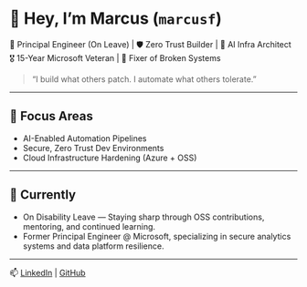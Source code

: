 # 👋 Hey, I’m Marcus (`marcusf`)

🚀 Principal Engineer (On Leave) | 🛡️ Zero Trust Builder | 🧠 AI Infra Architect  
🎖️ 15-Year Microsoft Veteran | 🎯 Fixer of Broken Systems

> “I build what others patch. I automate what others tolerate.”

---

## 🔧 Focus Areas
- AI-Enabled Automation Pipelines  
- Secure, Zero Trust Dev Environments  
- Cloud Infrastructure Hardening (Azure + OSS)  

---

## 📍 Currently
- On Disability Leave — Staying sharp through OSS contributions, mentoring, and continued learning.  
- Former Principal Engineer @ Microsoft, specializing in secure analytics systems and data platform resilience.

---

📫 [LinkedIn](https://www.linkedin.com/in/marcusdf) | [GitHub](https://github.com/mrcsdf)
